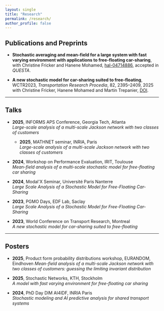 ```yaml
---
layout: single
title: "Research"
permalink: /research/
author_profile: false
---
```


## Publications and Preprints

- **Stochastic averaging and mean-field for a large system with fast varying environment with applications to free-floating car-sharing**,  
  with Christine Fricker and Hanene Mohamed, [hal-04714886](https://hal.science/hal-04714886), accepted in *QUESTA*.

- **A new stochastic model for car-sharing suited to free-floating**, WCTR2023, *Transportation Research Procedia*, 82, 2395–2409, 2025  
  with Christine Fricker, Hanene Mohamed and Martin Trepanier, [DOI](https://www.google.com/url?q=https%3A%2F%2Fwww.sciencedirect.com%2Fscience%2Farticle%2Fpii%2FS2352146524004939&sa=D).



---

## Talks

- **2025**, INFORMS APS Conference, Georgia Tech, Atlanta  
  *Large-scale analysis of a multi-scale Jackson network with two classes of customers*

  - **2025**, MATHNET seminar, INRIA, Paris  
  *Large-scale analysis of a multi-scale Jackson network with two classes of customers*

- **2024**, Workshop on Performance Evaluation, IRIT, Toulouse  
  *Mean-field analysis of a multi-scale stochastic model for free-floating car sharing*

- **2024**, Modal'X Seminar, Université Paris Nanterre  
  *Large Scale Analysis of a Stochastic Model for Free-Floating Car-Sharing*

- **2023**, PGMO Days, EDF Lab, Saclay  
  *Large Scale Analysis of a Stochastic Model for Free-Floating Car-Sharing*

- **2023**, World Conference on Transport Research, Montreal  
  *A new stochastic model for car-sharing suited to free-floating*

---

## Posters
- **2025**, Product form probability distributions workshop, EURANDOM, Eindhoven
  *Mean-field analysis of a multi-scale Jackson network with two classes of customers:
  guessing the limiting invariant distribution*

- **2025**, Stochastic Networks, KTH, Stockholm  
  *A model with fast varying environment for free-floating car sharing*

- **2024**, PhD Day DIM AI4IDF, INRIA Paris  
  *Stochastic modeling and AI predictive analysis for shared transport systems*
